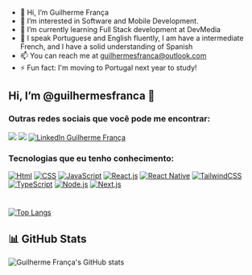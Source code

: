 - 👋 Hi, I’m Guilherme França
- 👀 I’m interested in Software and Mobile Development.  
- 🌱 I’m currently learning Full Stack development at DevMedia   
- 💬 I speak Portuguese and English fluently, I am have a intermediate French, and I have a solid understanding of Spanish  
- 📫 You can reach me at guilhermesfranca@outlook.com  
- ⚡ Fun fact: I'm moving to Portugal next year to study!

<!---
guilhermesfranca/guilhermesfranca is a ✨ special ✨ repository because its `README.md` (this file) appears on your GitHub profile.
You can click the Preview link to take a look at your changes.
--->
## Hi, I’m @guilhermesfranca 👋

### Outras redes sociais que você pode me encontrar:
 <a href = "mailto:guilhermesfranca@outlook.com"><img src="https://img.shields.io/badge/Gmail-D14836?style=for-the-badge&logo=gmail&logoColor=white" target="_blank"></a>
 <a href="https://instagram.com/guilhermes.franca" target="_blank"><img src="https://img.shields.io/badge/Instagram-E4405F?style=for-the-badge&logo=instagram&logoColor=white"    target="_blank"></a>
<a href="https://www.linkedin.com/in/guilhermesfranca" target="_blank">
  <img src="https://img.shields.io/badge/LinkedIn-0077B5?style=for-the-badge&logo=linkedin&logoColor=white" alt="LinkedIn Guilherme França">
</a>


### Tecnologias que eu tenho conhecimento:
 [![Html](https://img.shields.io/badge/HTML5-E34F26?style=for-the-badge&logo=html5&logoColor=white)]()
 [![CSS](https://img.shields.io/badge/CSS3-1572B6?style=for-the-badge&logo=css3&logoColor=white)]()
 [![JavaScript](https://img.shields.io/badge/JavaScript-323330?style=for-the-badge&logo=javascript&logoColor=F7DF1E)]()
 [![React.js](https://img.shields.io/badge/React.js-61DAFB?style=for-the-badge&logo=react&logoColor=white)]()
 [![React Native](https://img.shields.io/badge/React%20Native-20232A?style=for-the-badge&logo=react&logoColor=61DAFB)]()
 [![TailwindCSS](https://img.shields.io/badge/Tailwind_CSS-38B2AC?style=for-the-badge&logo=tailwind-css&logoColor=white)]()
 [![TypeScript](https://img.shields.io/badge/TypeScript-3178C6?style=for-the-badge&logo=typescript&logoColor=white)]()
 [![Node.js](https://img.shields.io/badge/Node.js-339933?style=for-the-badge&logo=node.js&logoColor=white)]()
 [![Next.js](https://img.shields.io/badge/Next.js-000000?style=for-the-badge&logo=next.js&logoColor=white)]()

#
[![Top Langs](https://github-readme-stats.vercel.app/api/top-langs/?username=guilhermesfranca&layout=compact&theme=dark)](https://github.com/guilhermesfranca)
## 📊 GitHub Stats
![Guilherme França's GitHub stats](https://github-readme-stats.vercel.app/api?username=guilhermesfranca&show_icons=true&theme=dark)

